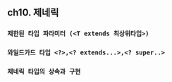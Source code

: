 ## ch10. 제네릭
### `제한된 타입 파라미터 (<T extends 최상위타입>)`
### `와일드카드 타입 <?>,<? extends...>,<? super..>`
### `제네릭 타입의 상속과 구현`